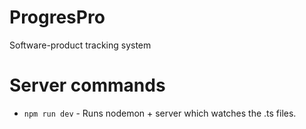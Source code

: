 # ProgresPro
Software-product tracking system 


# Server commands
- `npm run dev` - Runs nodemon + server which watches the .ts files.
